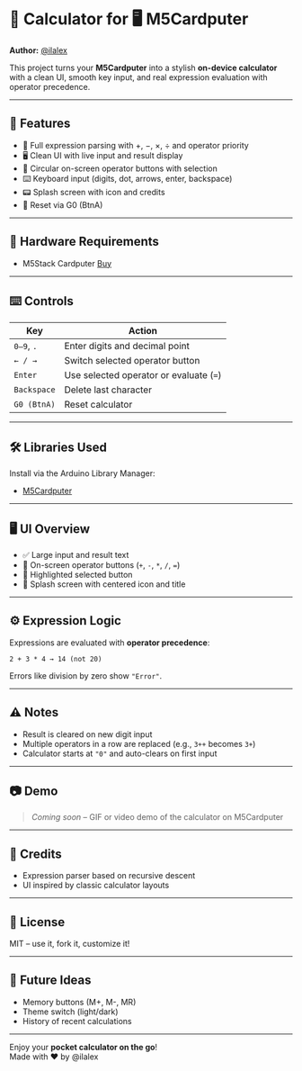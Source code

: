 # 🧮 Calculator for 🖥️ M5Cardputer

**Author:** [@ilalex](https://github.com/jean-louis1776)

This project turns your **M5Cardputer** into a stylish **on-device calculator** with a clean UI, smooth key input, and real expression evaluation with operator precedence.

---

## 🚀 Features

- 🔢 Full expression parsing with +, −, ×, ÷ and operator priority
- 🖥️ Clean UI with live input and result display
- 🎨 Circular on-screen operator buttons with selection
- ⌨️ Keyboard input (digits, dot, arrows, enter, backspace)
- 📟 Splash screen with icon and credits
- 🔁 Reset via G0 (BtnA)

---

## 🧰 Hardware Requirements

- M5Stack Cardputer [Buy](https://shop.m5stack.com/products/m5cardputer)

---

## ⌨️ Controls

| Key | Action |
|-----|--------|
| `0–9`, `.` | Enter digits and decimal point |
| `← / →` | Switch selected operator button |
| `Enter` | Use selected operator or evaluate (`=`) |
| `Backspace` | Delete last character |
| `G0 (BtnA)` | Reset calculator |

---

## 🛠️ Libraries Used

Install via the Arduino Library Manager:

- [M5Cardputer](https://github.com/m5stack/M5Cardputer)

---

## 🖥️ UI Overview

- ✅ Large input and result text
- 🔘 On-screen operator buttons (`+`, `-`, `*`, `/`, `=`)
- 🎨 Highlighted selected button
- 👋 Splash screen with centered icon and title

---

## ⚙️ Expression Logic

Expressions are evaluated with **operator precedence**:

```text
2 + 3 * 4 → 14 (not 20)
```

Errors like division by zero show `"Error"`.

---

## ⚠️ Notes

- Result is cleared on new digit input
- Multiple operators in a row are replaced (e.g., `3++` becomes `3+`)
- Calculator starts at `"0"` and auto-clears on first input

---

## 📷 Demo

> _Coming soon_ – GIF or video demo of the calculator on M5Cardputer

---

## 🙌 Credits

- Expression parser based on recursive descent
- UI inspired by classic calculator layouts

---

## 📜 License

MIT – use it, fork it, customize it!

---

## 🧠 Future Ideas

- Memory buttons (M+, M-, MR)
- Theme switch (light/dark)
- History of recent calculations

---

Enjoy your **pocket calculator on the go**!  
Made with ❤️ by @ilalex

